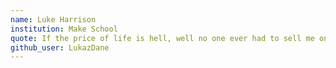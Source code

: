 ```yaml
---
name: Luke Harrison
institution: Make School
quote: If the price of life is hell, well no one ever had to sell me on how nice fires smells. # no longer than 100 characters, avoid using quotes(") to guarantee the format remains the same.
github_user: LukazDane
---
```


